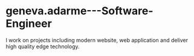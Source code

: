 # geneva.adarme---Software-Engineer
I work on projects including modern website, web application and deliver high quality edge technology.
